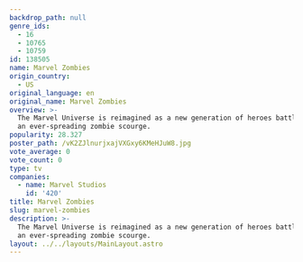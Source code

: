 ```yaml
---
backdrop_path: null
genre_ids:
  - 16
  - 10765
  - 10759
id: 138505
name: Marvel Zombies
origin_country:
  - US
original_language: en
original_name: Marvel Zombies
overview: >-
  The Marvel Universe is reimagined as a new generation of heroes battle against
  an ever-spreading zombie scourge.
popularity: 28.327
poster_path: /vK2ZJlnurjxajVXGxy6KMeHJuW8.jpg
vote_average: 0
vote_count: 0
type: tv
companies:
  - name: Marvel Studios
    id: '420'
title: Marvel Zombies
slug: marvel-zombies
description: >-
  The Marvel Universe is reimagined as a new generation of heroes battle against
  an ever-spreading zombie scourge.
layout: ../../layouts/MainLayout.astro
---
```


